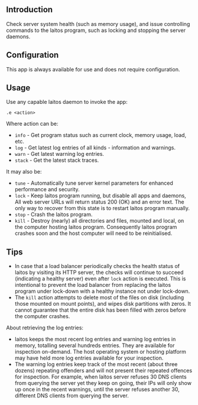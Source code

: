 ## Introduction
Check server system health (such as memory usage), and issue controlling commands to the laitos program,
such as locking and stopping the server daemons.

## Configuration
This app is always available for use and does not require configuration.

## Usage
Use any capable laitos daemon to invoke the app:

    .e <action>

Where action can be:
- `info` - Get program status such as current clock, memory usage, load, etc.
- `log` - Get latest log entries of all kinds - information and warnings.
- `warn` - Get latest warning log entries.
- `stack` - Get the latest stack traces.

It may also be:
- `tune` - Automatically tune server kernel parameters for enhanced performance and security.
- `lock` - Keep laitos program running, but disable all apps and daemons, All web server URLs will return
  status 200 (OK) and an error text. The only way to recover from this state is to restart laitos program manually.
- `stop` - Crash the laitos program.
- `kill` - Destroy (nearly) all directories and files, mounted and local, on the computer hosting laitos program.
  Consequently laitos program crashes soon and the host computer will need to be reinitialised.

## Tips
- In case that a load balancer periodically checks the health status of laitos by visiting its HTTP server, the checks
  will continue to succeed (indicating a healthy server) even after `lock` action is executed. This is intentional to
  prevent the load balancer from replacing the laitos program under lock-down with a healthy instance not under lock-down.
- The `kill` action attempts to delete most of the files on disk (including those mounted on mount points), and wipes
  disk partitions with zeros. It cannot guarantee that the entire disk has been filled with zeros before the computer
  crashes.

About retrieving the log entries:
- laitos keeps the most recent log entries and warning log entries in memory, totalling several hundreds entries. They
  are available for inspection on-demand. The host operating system or hosting platform may have held more log entries
  available for your inspection.
- The warning log entries keep track of the most recent (about three dozens) repeating offenders and will not present
  their repeated offences for inspection. For example, when laitos server refuses 30 DNS clients from querying the server
  yet they keep on going, their IPs will only show up once in the recent warnings, until the server refuses another 30,
  different DNS clients from querying the server.
